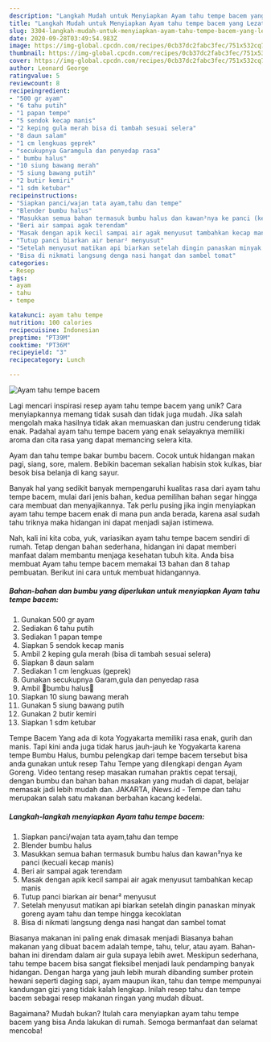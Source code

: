 ```yaml
---
description: "Langkah Mudah untuk Menyiapkan Ayam tahu tempe bacem yang Lezat Sekali"
title: "Langkah Mudah untuk Menyiapkan Ayam tahu tempe bacem yang Lezat Sekali"
slug: 3304-langkah-mudah-untuk-menyiapkan-ayam-tahu-tempe-bacem-yang-lezat-sekali
date: 2020-09-28T03:49:54.983Z
image: https://img-global.cpcdn.com/recipes/0cb37dc2fabc3fec/751x532cq70/ayam-tahu-tempe-bacem-foto-resep-utama.jpg
thumbnail: https://img-global.cpcdn.com/recipes/0cb37dc2fabc3fec/751x532cq70/ayam-tahu-tempe-bacem-foto-resep-utama.jpg
cover: https://img-global.cpcdn.com/recipes/0cb37dc2fabc3fec/751x532cq70/ayam-tahu-tempe-bacem-foto-resep-utama.jpg
author: Leonard George
ratingvalue: 5
reviewcount: 8
recipeingredient:
- "500 gr ayam"
- "6 tahu putih"
- "1 papan tempe"
- "5 sendok kecap manis"
- "2 keping gula merah bisa di tambah sesuai selera"
- "8 daun salam"
- "1 cm lengkuas geprek"
- "secukupnya Garamgula dan penyedap rasa"
- " bumbu halus"
- "10 siung bawang merah"
- "5 siung bawang putih"
- "2 butir kemiri"
- "1 sdm ketubar"
recipeinstructions:
- "Siapkan panci/wajan tata ayam,tahu dan tempe"
- "Blender bumbu halus"
- "Masukkan semua bahan termasuk bumbu halus dan kawan²nya ke panci (kecuali kecap manis)"
- "Beri air sampai agak terendam"
- "Masak dengan apik kecil sampai air agak menyusut tambahkan kecap manis"
- "Tutup panci biarkan air benar² menyusut"
- "Setelah menyusut matikan api biarkan setelah dingin panaskan minyak goreng ayam tahu dan tempe hingga kecoklatan"
- "Bisa di nikmati langsung denga nasi hangat dan sambel tomat"
categories:
- Resep
tags:
- ayam
- tahu
- tempe

katakunci: ayam tahu tempe 
nutrition: 100 calories
recipecuisine: Indonesian
preptime: "PT39M"
cooktime: "PT36M"
recipeyield: "3"
recipecategory: Lunch

---
```



![Ayam tahu tempe bacem](https://img-global.cpcdn.com/recipes/0cb37dc2fabc3fec/751x532cq70/ayam-tahu-tempe-bacem-foto-resep-utama.jpg)

Lagi mencari inspirasi resep ayam tahu tempe bacem yang unik? Cara menyiapkannya memang tidak susah dan tidak juga mudah. Jika salah mengolah maka hasilnya tidak akan memuaskan dan justru cenderung tidak enak. Padahal ayam tahu tempe bacem yang enak selayaknya memiliki aroma dan cita rasa yang dapat memancing selera kita.

Ayam dan tahu tempe bakar bumbu bacem. Cocok untuk hidangan makan pagi, siang, sore, malem. Bebikin baceman sekalian habisin stok kulkas, biar besok bisa belanja di kang sayur.

Banyak hal yang sedikit banyak mempengaruhi kualitas rasa dari ayam tahu tempe bacem, mulai dari jenis bahan, kedua pemilihan bahan segar hingga cara membuat dan menyajikannya. Tak perlu pusing jika ingin menyiapkan ayam tahu tempe bacem enak di mana pun anda berada, karena asal sudah tahu triknya maka hidangan ini dapat menjadi sajian istimewa.


Nah, kali ini kita coba, yuk, variasikan ayam tahu tempe bacem sendiri di rumah. Tetap dengan bahan sederhana, hidangan ini dapat memberi manfaat dalam membantu menjaga kesehatan tubuh kita. Anda bisa membuat Ayam tahu tempe bacem memakai 13 bahan dan 8 tahap pembuatan. Berikut ini cara untuk membuat hidangannya.

<!--inarticleads1-->

##### Bahan-bahan dan bumbu yang diperlukan untuk menyiapkan Ayam tahu tempe bacem:

1. Gunakan 500 gr ayam
1. Sediakan 6 tahu putih
1. Sediakan 1 papan tempe
1. Siapkan 5 sendok kecap manis
1. Ambil 2 keping gula merah (bisa di tambah sesuai selera)
1. Siapkan 8 daun salam
1. Sediakan 1 cm lengkuas (geprek)
1. Gunakan secukupnya Garam,gula dan penyedap rasa
1. Ambil  🍄bumbu halus🍄
1. Siapkan 10 siung bawang merah
1. Gunakan 5 siung bawang putih
1. Gunakan 2 butir kemiri
1. Siapkan 1 sdm ketubar


Tempe Bacem Yang ada di kota Yogyakarta memiliki rasa enak, gurih dan manis. Tapi kini anda juga tidak harus jauh-jauh ke Yogyakarta karena tempe Bumbu Halus, bumbu pelengkap dari tempe bacem tersebut bisa anda gunakan untuk resep Tahu Tempe yang dilengkapi dengan Ayam Goreng. Video tentang resep masakan rumahan praktis cepat tersaji, dengan bumbu dan bahan bahan masakan yang mudah di dapat, belajar memasak jadi lebih mudah dan. JAKARTA, iNews.id - Tempe dan tahu merupakan salah satu makanan berbahan kacang kedelai. 

<!--inarticleads2-->

##### Langkah-langkah menyiapkan Ayam tahu tempe bacem:

1. Siapkan panci/wajan tata ayam,tahu dan tempe
1. Blender bumbu halus
1. Masukkan semua bahan termasuk bumbu halus dan kawan²nya ke panci (kecuali kecap manis)
1. Beri air sampai agak terendam
1. Masak dengan apik kecil sampai air agak menyusut tambahkan kecap manis
1. Tutup panci biarkan air benar² menyusut
1. Setelah menyusut matikan api biarkan setelah dingin panaskan minyak goreng ayam tahu dan tempe hingga kecoklatan
1. Bisa di nikmati langsung denga nasi hangat dan sambel tomat


Biasanya makanan ini paling enak dimasak menjadi Biasanya bahan makanan yang dibuat bacem adalah tempe, tahu, telur, atau ayam. Bahan-bahan ini direndam dalam air gula supaya lebih awet. Meskipun sederhana, tahu tempe bacem bisa sangat fleksibel menjadi lauk pendamping banyak hidangan. Dengan harga yang jauh lebih murah dibanding sumber protein hewani seperti daging sapi, ayam maupun ikan, tahu dan tempe mempunyai kandungan gizi yang tidak kalah lengkap. Inilah resep tahu dan tempe bacem sebagai resep makanan ringan yang mudah dibuat. 

Bagaimana? Mudah bukan? Itulah cara menyiapkan ayam tahu tempe bacem yang bisa Anda lakukan di rumah. Semoga bermanfaat dan selamat mencoba!
